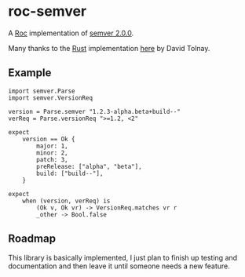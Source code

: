 roc-semver
==========

A [Roc](https://roc-lang.org) implementation of [semver 2.0.0](https://semver.org/).

Many thanks to the [Rust](https://rust-lang.org) implementation [here](https://github.com/dtolnay/semver)
by David Tolnay.

## Example

```roc
import semver.Parse
import semver.VersionReq

version = Parse.semver "1.2.3-alpha.beta+build--"
verReq = Parse.versionReq ">=1.2, <2"

expect
    version == Ok {
        major: 1,
        minor: 2,
        patch: 3,
        preRelease: ["alpha", "beta"],
        build: ["build--"],
    }

expect
    when (version, verReq) is
        (Ok v, Ok vr) -> VersionReq.matches vr r
        _other -> Bool.false
```

## Roadmap

This library is basically implemented, I just plan to finish up testing
and documentation and then leave it until someone needs a new feature.
